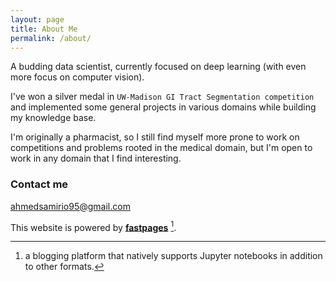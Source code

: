 ```yaml
---
layout: page
title: About Me
permalink: /about/
---
```


A budding data scientist, currently focused on deep learning (with even more focus on computer vision).

I've won a silver medal in `UW-Madison GI Tract Segmentation competition` and implemented some general projects in various domains while building my knowledge base.

I'm originally a pharmacist, so I still find myself more prone to work on competitions and problems rooted in the medical domain, but I'm open to work in any domain that I find interesting.

### Contact me

[ahmedsamirio95@gmail.com](mailto:ahmedsamirio95@gmail.com)

This website is powered by **[fastpages](https://github.com/fastai/fastpages)** [^1].


[^1]:a blogging platform that natively supports Jupyter notebooks in addition to other formats.
